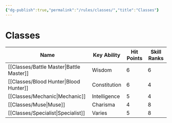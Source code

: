 ```yaml
---
{"dg-publish":true,"permalink":"/rules/classes/","title":"Classes"}
---
```


# Classes
| Name                                        | Key Ability  | Hit Points | Skill Ranks |
| ------------------------------------------- | ------------ | ---------- | ----------- |
| [[Classes/Battle Master\|Battle Master]] | Wisdom       | 6          | 6           |
| [[Classes/Blood Hunter\|Blood Hunter]]   | Constitution | 6          | 4           |
| [[Classes/Mechanic\|Mechanic]]           | Intelligence | 5          | 4           |
| [[Classes/Muse\|Muse]]                   | Charisma     | 4          | 8           |
| [[Classes/Specialist\|Specialist]]       | Varies       | 5          | 8           |

